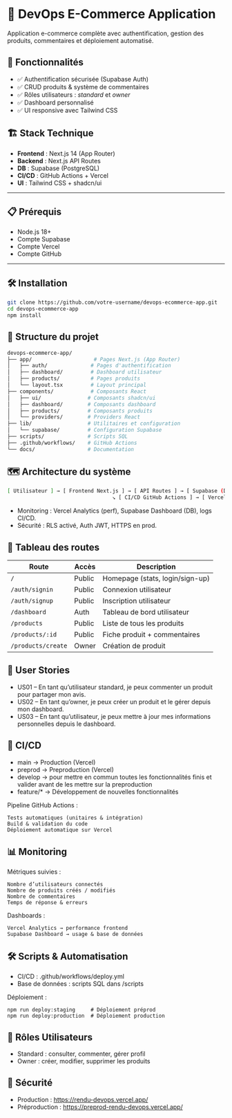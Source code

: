 # 🛒 DevOps E-Commerce Application

Application e-commerce complète avec authentification, gestion des produits, commentaires et déploiement automatisé.

## 🚀 Fonctionnalités

- ✅ Authentification sécurisée (Supabase Auth)  
- ✅ CRUD produits & système de commentaires  
- ✅ Rôles utilisateurs : *standard* et *owner*  
- ✅ Dashboard personnalisé  
- ✅ UI responsive avec Tailwind CSS  

## 🏗️ Stack Technique

- **Frontend** : Next.js 14 (App Router)  
- **Backend** : Next.js API Routes  
- **DB** : Supabase (PostgreSQL)  
- **CI/CD** : GitHub Actions + Vercel  
- **UI** : Tailwind CSS + shadcn/ui  

---

## 📋 Prérequis

- Node.js 18+
- Compte Supabase
- Compte Vercel
- Compte GitHub

---

## 🛠️ Installation

```bash
git clone https://github.com/votre-username/devops-ecommerce-app.git
cd devops-ecommerce-app
npm install
```
## 📂 Structure du projet

```bash
devops-ecommerce-app/
├── app/                    # Pages Next.js (App Router)
│   ├── auth/              # Pages d'authentification
│   ├── dashboard/         # Dashboard utilisateur
│   ├── products/          # Pages produits
│   └── layout.tsx         # Layout principal
├── components/            # Composants React
│   ├── ui/               # Composants shadcn/ui
│   ├── dashboard/        # Composants dashboard
│   ├── products/         # Composants produits
│   └── providers/        # Providers React
├── lib/                  # Utilitaires et configuration
│   └── supabase/         # Configuration Supabase
├── scripts/              # Scripts SQL
├── .github/workflows/    # GitHub Actions
└── docs/                 # Documentation
```

## 🗺️ Architecture du système
```bash
[ Utilisateur ] → [ Frontend Next.js ] → [ API Routes ] → [ Supabase (DB & Auth) ]
                                  ↘︎ [ CI/CD GitHub Actions ] → [ Vercel (Cloud) ]
```
- Monitoring : Vercel Analytics (perf), Supabase Dashboard (DB), logs CI/CD.
- Sécurité : RLS activé, Auth JWT, HTTPS en prod.

## 🔗 Tableau des routes

| Route              | Accès  | Description                     |
| ------------------ | ------ | ------------------------------- |
| `/`                | Public | Homepage (stats, login/sign-up) |
| `/auth/signin`     | Public | Connexion utilisateur           |
| `/auth/signup`     | Public | Inscription utilisateur         |
| `/dashboard`       | Auth   | Tableau de bord utilisateur     |
| `/products`        | Public | Liste de tous les produits      |
| `/products/:id`    | Public | Fiche produit + commentaires    |
| `/products/create` | Owner  | Création de produit             |

## 🧩 User Stories

- US01 – En tant qu’utilisateur standard, je peux commenter un produit pour partager mon avis.
- US02 – En tant qu’owner, je peux créer un produit et le gérer depuis mon dashboard.
- US03 – En tant qu’utilisateur, je peux mettre à jour mes informations personnelles depuis le dashboard.

## 🔄 CI/CD

- main → Production (Vercel)
- preprod  → Preproduction (Vercel)
- develop → pour mettre en commun toutes les fonctionnalités finis et valider avant de les mettre sur la preproduction
- feature/* → Développement de nouvelles fonctionnalités

Pipeline GitHub Actions :

    Tests automatiques (unitaires & intégration)
    Build & validation du code
    Déploiement automatique sur Vercel

## 📊 Monitoring

Métriques suivies :

    Nombre d’utilisateurs connectés
    Nombre de produits créés / modifiés
    Nombre de commentaires
    Temps de réponse & erreurs

Dashboards :

    Vercel Analytics → performance frontend
    Supabase Dashboard → usage & base de données



## 🛠️ Scripts & Automatisation

- CI/CD : .github/workflows/deploy.yml
- Base de données : scripts SQL dans /scripts

Déploiement :

    npm run deploy:staging     # Déploiement préprod
    npm run deploy:production  # Déploiement production

## 👥 Rôles Utilisateurs

- Standard : consulter, commenter, gérer profil
- Owner : créer, modifier, supprimer les produits

## 🔐 Sécurité

- Production : https://rendu-devops.vercel.app/
- Préproduction : https://preprod-rendu-devops.vercel.app/
